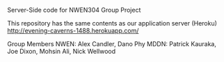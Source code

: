 Server-Side code for NWEN304 Group Project

This repository has the same contents as our application server (Heroku)
http://evening-caverns-1488.herokuapp.com/

Group Members
NWEN: Alex Candler, Dano Phy
MDDN: Patrick Kauraka, Joe Dixon, Mohsin Ali, Nick Wellwood
